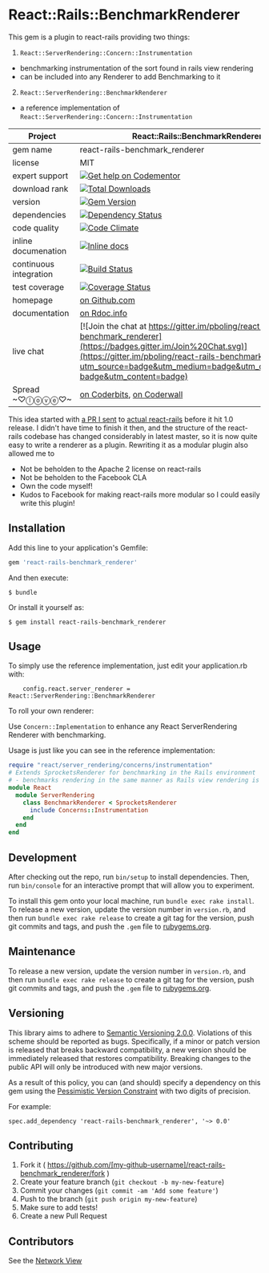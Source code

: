 # React::Rails::BenchmarkRenderer

This gem is a plugin to react-rails providing two things:

1. `React::ServerRendering::Concern::Instrumentation`
  - benchmarking instrumentation of the sort found in rails view rendering
  - can be included into any Renderer to add Benchmarking to it
2. `React::ServerRendering::BenchmarkRenderer`
  - a reference implementation of `React::ServerRendering::Concern::Instrumentation`

| Project                 |  React::Rails::BenchmarkRenderer    |
|------------------------ | ----------------- |
| gem name                |  react-rails-benchmark_renderer   |
| license                 |  MIT              |
| expert support          |  [![Get help on Codementor](https://cdn.codementor.io/badges/get_help_github.svg)](https://www.codementor.io/peterboling?utm_source=github&utm_medium=button&utm_term=peterboling&utm_campaign=github) |
| download rank               |  [![Total Downloads](https://img.shields.io/gem/rt/react-rails-benchmark_renderer.svg)](https://rubygems.org/gems/react-rails-benchmark_renderer) |
| version                 |  [![Gem Version](https://badge.fury.io/rb/react-rails-benchmark_renderer.png)](http://badge.fury.io/rb/react-rails-benchmark_renderer) |
| dependencies            |  [![Dependency Status](https://gemnasium.com/pboling/react-rails-benchmark_renderer.png)](https://gemnasium.com/pboling/react-rails-benchmark_renderer) |
| code quality            |  [![Code Climate](https://codeclimate.com/github/pboling/react-rails-benchmark_renderer.png)](https://codeclimate.com/github/pboling/react-rails-benchmark_renderer) |
| inline documenation     |  [![Inline docs](http://inch-ci.org/github/pboling/react-rails-benchmark_renderer.png)](http://inch-ci.org/github/pboling/react-rails-benchmark_renderer) |
| continuous integration  |  [![Build Status](https://secure.travis-ci.org/pboling/react-rails-benchmark_renderer.png?branch=master)](https://travis-ci.org/pboling/react-rails-benchmark_renderer) |
| test coverage           |  [![Coverage Status](https://coveralls.io/repos/pboling/react-rails-benchmark_renderer/badge.png)](https://coveralls.io/r/pboling/react-rails-benchmark_renderer) |
| homepage                |  [on Github.com][homepage] |
| documentation           |  [on Rdoc.info][documentation] |
| live chat               |  [![Join the chat at https://gitter.im/pboling/react-rails-benchmark_renderer](https://badges.gitter.im/Join%20Chat.svg)](https://gitter.im/pboling/react-rails-benchmark_renderer?utm_source=badge&utm_medium=badge&utm_campaign=pr-badge&utm_content=badge) |
| Spread ~♡ⓛⓞⓥⓔ♡~      |  [on Coderbits][coderbits], [on Coderwall][coderwall] |

[semver]: http://semver.org/
[pvc]: http://docs.rubygems.org/read/chapter/16#page74
[railsbling]: http://www.railsbling.com
[peterboling]: http://www.peterboling.com
[coderbits]: https://coderbits.com/pboling
[coderwall]: http://coderwall.com/pboling
[documentation]: http://rdoc.info/github/pboling/react-rails-benchmark_renderer/frames
[homepage]: https://github.com/pboling/react-rails-benchmark_renderer


This idea started with [a PR I sent](https://github.com/reactjs/react-rails/pull/101/files) to [actual react-rails](https://github.com/reactjs/react-rails) before it hit 1.0 release.  I didn't have time to finish it then, and the structure of the react-rails codebase has changed considerably in latest master, so it is now 
quite easy to write a renderer as a plugin.  Rewriting it as a modular plugin also allowed me to
  * Not be beholden to the Apache 2 license on react-rails
  * Not be beholden to the Facebook CLA
  * Own the code myself!
  * Kudos to Facebook for making react-rails more modular so I could easily write this plugin!

## Installation

Add this line to your application's Gemfile:

```ruby
gem 'react-rails-benchmark_renderer'
```

And then execute:

    $ bundle

Or install it yourself as:

    $ gem install react-rails-benchmark_renderer

## Usage

To simply use the reference implementation, just edit your application.rb with:

```
    config.react.server_renderer = React::ServerRendering::BenchmarkRenderer
```

To roll your own renderer:

Use `Concern::Implementation` to enhance any React ServerRendering Renderer with benchmarking.  

Usage is just like you can see in the reference implementation:

```ruby
require "react/server_rendering/concerns/instrumentation"
# Extends SprocketsRenderer for benchmarking in the Rails environment
# - benchmarks rendering in the same manner as Rails view rendering is benchmarked by Rails
module React
  module ServerRendering
    class BenchmarkRenderer < SprocketsRenderer
      include Concerns::Instrumentation
    end
  end
end
```

## Development

After checking out the repo, run `bin/setup` to install dependencies. Then, run `bin/console` for an interactive prompt that will allow you to experiment.

To install this gem onto your local machine, run `bundle exec rake install`. To release a new version, update the version number in `version.rb`, and then run `bundle exec rake release` to create a git tag for the version, push git commits and tags, and push the `.gem` file to [rubygems.org](https://rubygems.org).

## Maintenance

To release a new version, update the version number in `version.rb`, and then run `bundle exec rake release` to create a git tag for the version, push git commits and tags, and push the `.gem` file to [rubygems.org](https://rubygems.org).

## Versioning

This library aims to adhere to [Semantic Versioning 2.0.0](http://semver.org/).
Violations of this scheme should be reported as bugs. Specifically,
if a minor or patch version is released that breaks backward
compatibility, a new version should be immediately released that
restores compatibility. Breaking changes to the public API will
only be introduced with new major versions.

As a result of this policy, you can (and should) specify a
dependency on this gem using the [Pessimistic Version Constraint](http://docs.rubygems.org/read/chapter/16#page74) with two digits of precision.

For example:

    spec.add_dependency 'react-rails-benchmark_renderer', '~> 0.0'

## Contributing

1. Fork it ( https://github.com/[my-github-username]/react-rails-benchmark_renderer/fork )
2. Create your feature branch (`git checkout -b my-new-feature`)
3. Commit your changes (`git commit -am 'Add some feature'`)
4. Push to the branch (`git push origin my-new-feature`)
5. Make sure to add tests!
6. Create a new Pull Request

## Contributors

See the [Network View](https://github.com/pboling/react-rails-benchmark_renderer/network)
